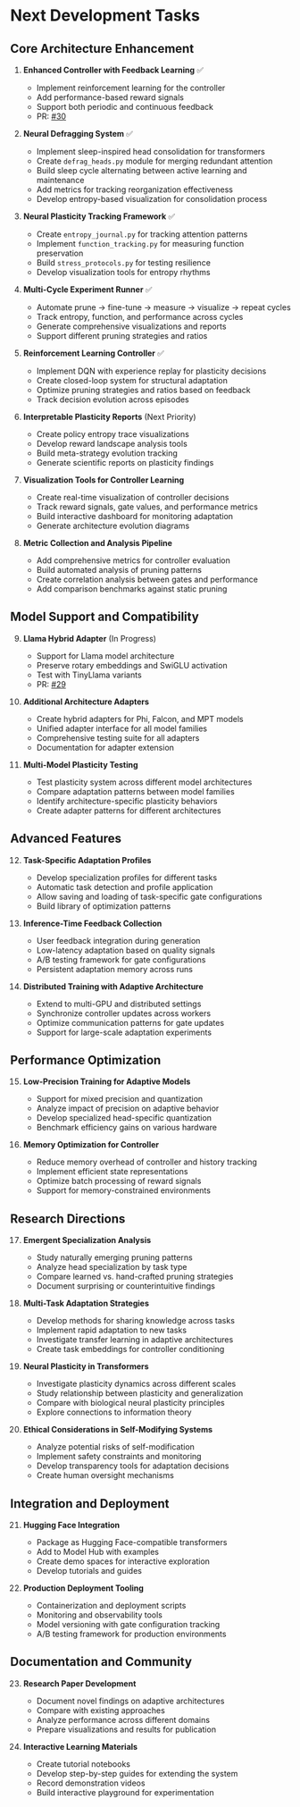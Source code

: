 # Next Development Tasks

## Core Architecture Enhancement

1. **Enhanced Controller with Feedback Learning** ✅
   - Implement reinforcement learning for the controller 
   - Add performance-based reward signals
   - Support both periodic and continuous feedback
   - PR: [#30](https://github.com/CambrianTech/sentinel-ai/pull/30)

2. **Neural Defragging System** ✅
   - Implement sleep-inspired head consolidation for transformers
   - Create `defrag_heads.py` module for merging redundant attention
   - Build sleep cycle alternating between active learning and maintenance
   - Add metrics for tracking reorganization effectiveness
   - Develop entropy-based visualization for consolidation process

3. **Neural Plasticity Tracking Framework** ✅
   - Create `entropy_journal.py` for tracking attention patterns
   - Implement `function_tracking.py` for measuring function preservation
   - Build `stress_protocols.py` for testing resilience
   - Develop visualization tools for entropy rhythms

4. **Multi-Cycle Experiment Runner** ✅
   - Automate prune → fine-tune → measure → visualize → repeat cycles
   - Track entropy, function, and performance across cycles
   - Generate comprehensive visualizations and reports
   - Support different pruning strategies and ratios

5. **Reinforcement Learning Controller** ✅
   - Implement DQN with experience replay for plasticity decisions
   - Create closed-loop system for structural adaptation
   - Optimize pruning strategies and ratios based on feedback
   - Track decision evolution across episodes

6. **Interpretable Plasticity Reports** (Next Priority)
   - Create policy entropy trace visualizations
   - Develop reward landscape analysis tools
   - Build meta-strategy evolution tracking
   - Generate scientific reports on plasticity findings

7. **Visualization Tools for Controller Learning**
   - Create real-time visualization of controller decisions
   - Track reward signals, gate values, and performance metrics
   - Build interactive dashboard for monitoring adaptation
   - Generate architecture evolution diagrams

8. **Metric Collection and Analysis Pipeline**
   - Add comprehensive metrics for controller evaluation
   - Build automated analysis of pruning patterns
   - Create correlation analysis between gates and performance
   - Add comparison benchmarks against static pruning

## Model Support and Compatibility

9. **Llama Hybrid Adapter** (In Progress)
   - Support for Llama model architecture
   - Preserve rotary embeddings and SwiGLU activation
   - Test with TinyLlama variants
   - PR: [#29](https://github.com/CambrianTech/sentinel-ai/pull/29)

10. **Additional Architecture Adapters**
    - Create hybrid adapters for Phi, Falcon, and MPT models
    - Unified adapter interface for all model families
    - Comprehensive testing suite for all adapters
    - Documentation for adapter extension

11. **Multi-Model Plasticity Testing**
    - Test plasticity system across different model architectures
    - Compare adaptation patterns between model families
    - Identify architecture-specific plasticity behaviors
    - Create adapter patterns for different architectures

## Advanced Features

12. **Task-Specific Adaptation Profiles**
    - Develop specialization profiles for different tasks
    - Automatic task detection and profile application
    - Allow saving and loading of task-specific gate configurations
    - Build library of optimization patterns

13. **Inference-Time Feedback Collection**
    - User feedback integration during generation
    - Low-latency adaptation based on quality signals
    - A/B testing framework for gate configurations
    - Persistent adaptation memory across runs

14. **Distributed Training with Adaptive Architecture**
    - Extend to multi-GPU and distributed settings
    - Synchronize controller updates across workers
    - Optimize communication patterns for gate updates
    - Support for large-scale adaptation experiments

## Performance Optimization

15. **Low-Precision Training for Adaptive Models**
    - Support for mixed precision and quantization
    - Analyze impact of precision on adaptive behavior
    - Develop specialized head-specific quantization
    - Benchmark efficiency gains on various hardware

16. **Memory Optimization for Controller**
    - Reduce memory overhead of controller and history tracking
    - Implement efficient state representations
    - Optimize batch processing of reward signals
    - Support for memory-constrained environments

## Research Directions

17. **Emergent Specialization Analysis**
    - Study naturally emerging pruning patterns
    - Analyze head specialization by task type
    - Compare learned vs. hand-crafted pruning strategies
    - Document surprising or counterintuitive findings

18. **Multi-Task Adaptation Strategies**
    - Develop methods for sharing knowledge across tasks
    - Implement rapid adaptation to new tasks
    - Investigate transfer learning in adaptive architectures
    - Create task embeddings for controller conditioning

19. **Neural Plasticity in Transformers**
    - Investigate plasticity dynamics across different scales
    - Study relationship between plasticity and generalization
    - Compare with biological neural plasticity principles
    - Explore connections to information theory

20. **Ethical Considerations in Self-Modifying Systems**
    - Analyze potential risks of self-modification
    - Implement safety constraints and monitoring
    - Develop transparency tools for adaptation decisions
    - Create human oversight mechanisms

## Integration and Deployment

21. **Hugging Face Integration**
    - Package as Hugging Face-compatible transformers
    - Add to Model Hub with examples
    - Create demo spaces for interactive exploration
    - Develop tutorials and guides

22. **Production Deployment Tooling**
    - Containerization and deployment scripts
    - Monitoring and observability tools
    - Model versioning with gate configuration tracking
    - A/B testing framework for production environments

## Documentation and Community

23. **Research Paper Development**
    - Document novel findings on adaptive architectures
    - Compare with existing approaches
    - Analyze performance across different domains
    - Prepare visualizations and results for publication

24. **Interactive Learning Materials**
    - Create tutorial notebooks
    - Develop step-by-step guides for extending the system
    - Record demonstration videos
    - Build interactive playground for experimentation